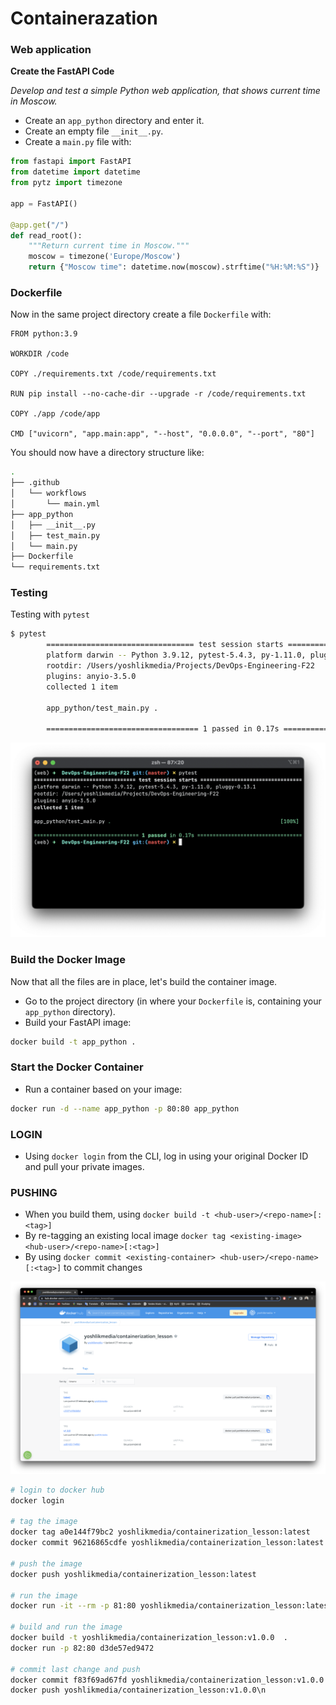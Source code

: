 # Containerazation

### Web application

**Create the FastAPI Code**

*Develop and test a simple Python web application, that shows current time in Moscow.*

- Create an `app_python` directory and enter it.
- Create an empty file `__init__.py`.
- Create a `main.py` file with:

```python
from fastapi import FastAPI
from datetime import datetime
from pytz import timezone

app = FastAPI()

@app.get("/")
def read_root():
    """Return current time in Moscow."""
    moscow = timezone('Europe/Moscow')
    return {"Moscow time": datetime.now(moscow).strftime("%H:%M:%S")}
```

### **Dockerfile**

Now in the same project directory create a file `Dockerfile` with:

```docker
FROM python:3.9

WORKDIR /code

COPY ./requirements.txt /code/requirements.txt
 
RUN pip install --no-cache-dir --upgrade -r /code/requirements.txt
 
COPY ./app /code/app
 
CMD ["uvicorn", "app.main:app", "--host", "0.0.0.0", "--port", "80"]
```

You should now have a directory structure like:

```bash
.
├── .github
│   └── workflows
│       └── main.yml
├── app_python
│   ├── __init__.py
│   ├── test_main.py
│   └── main.py
├── Dockerfile
└── requirements.txt
```
### Testing
Testing with `pytest`
    
```bash
$ pytest
        ================================= test session starts =================================
        platform darwin -- Python 3.9.12, pytest-5.4.3, py-1.11.0, pluggy-0.13.1
        rootdir: /Users/yoshlikmedia/Projects/DevOps-Engineering-F22
        plugins: anyio-3.5.0
        collected 1 item
        
        app_python/test_main.py .                                                       [100%]
        
        ================================== 1 passed in 0.17s ==================================
```
![Pytest Image](assets/pytest_terminal.png)

### **Build the Docker Image**

Now that all the files are in place, let's build the container image.

- Go to the project directory (in where your `Dockerfile` is, containing your `app_python` directory).
- Build your FastAPI image:

```bash
docker build -t app_python .
```

### **Start the Docker Container**

- Run a container based on your image:

```bash
docker run -d --name app_python -p 80:80 app_python
```

### LOGIN

- Using `docker login` from the CLI, log in using your original Docker ID and pull your private images.

### PUSHING

- When you build them, using `docker build -t <hub-user>/<repo-name>[:<tag>]`
- By re-tagging an existing local image `docker tag <existing-image> <hub-user>/<repo-name>[:<tag>]`
- By using `docker commit <existing-container> <hub-user>/<repo-name>[:<tag>]` to commit changes

![Screen Shot 2022-09-13 at 10.11.37.png](assets/Screen_Shot_2022-09-13_at_10.11.37.png)

```bash
# login to docker hub
docker login

# tag the image
docker tag a0e144f79bc2 yoshlikmedia/containerization_lesson:latest
docker commit 96216865cdfe yoshlikmedia/containerization_lesson:latest

# push the image
docker push yoshlikmedia/containerization_lesson:latest

# run the image
docker run -it --rm -p 81:80 yoshlikmedia/containerization_lesson:latest

# build and run the image
docker build -t yoshlikmedia/containerization_lesson:v1.0.0  .
docker run -p 82:80 d3de57ed9472

# commit last change and push
docker commit f83f69ad67fd yoshlikmedia/containerization_lesson:v1.0.0
docker push yoshlikmedia/containerization_lesson:v1.0.0\n
```